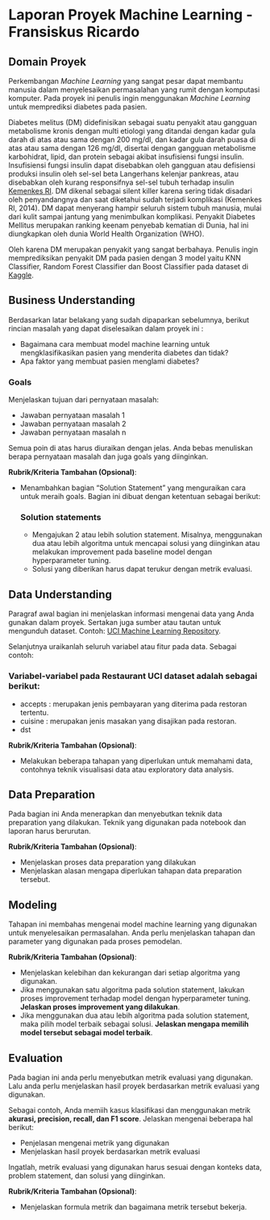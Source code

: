 # Laporan Proyek Machine Learning - Fransiskus Ricardo

## Domain Proyek

Perkembangan *Machine Learning* yang sangat pesar dapat membantu manusia dalam menyelesaikan permasalahan yang rumit dengan komputasi komputer. Pada proyek ini penulis ingin menggunakan *Machine Learning* untuk memprediksi diabetes pada pasien. 

Diabetes melitus (DM) didefinisikan sebagai suatu penyakit atau gangguan metabolisme kronis dengan multi etiologi yang ditandai dengan kadar gula darah di atas atau sama dengan 200 mg/dl, dan kadar gula darah puasa di atas atau sama dengan 126 mg/dl, disertai dengan gangguan metabolisme karbohidrat, lipid, dan protein sebagai akibat insufisiensi fungsi insulin. Insufisiensi fungsi insulin dapat disebabkan oleh gangguan atau defisiensi produksi insulin oleh sel-sel beta Langerhans kelenjar pankreas, atau disebabkan oleh kurang responsifnya sel-sel tubuh terhadap insulin [Kemenkes RI](https://p2ptm.kemkes.go.id/informasi-p2ptm/penyakit-diabetes-melitus). DM dikenal sebagai silent killer karena sering tidak disadari oleh penyandangnya dan saat diketahui sudah terjadi komplikasi (Kemenkes RI, 2014). DM dapat menyerang hampir seluruh sistem tubuh manusia, mulai dari kulit sampai jantung yang menimbulkan komplikasi. Penyakit Diabetes Mellitus merupakan ranking keenam penyebab kematian di Dunia, hal ini diungkapkan oleh dunia World Health Organization (WHO). 

Oleh karena DM merupakan penyakit yang sangat berbahaya. Penulis ingin memprediksikan penyakit DM pada pasien dengan 3 model yaitu KNN Classifier, Random Forest Classifier dan Boost Classifier pada dataset di [Kaggle](https://www.kaggle.com).


## Business Understanding
Berdasarkan latar belakang yang sudah dipaparkan sebelumnya, berikut rincian masalah yang dapat diselesaikan dalam proyek ini :
- Bagaimana cara membuat model machine learning untuk mengklasifikasikan pasien yang menderita diabetes dan tidak?
- Apa faktor yang membuat pasien menglami diabetes?

### Goals
Menjelaskan tujuan dari pernyataan masalah:
- Jawaban pernyataan masalah 1
- Jawaban pernyataan masalah 2
- Jawaban pernyataan masalah n

Semua poin di atas harus diuraikan dengan jelas. Anda bebas menuliskan berapa pernyataan masalah dan juga goals yang diinginkan.

**Rubrik/Kriteria Tambahan (Opsional)**:
- Menambahkan bagian “Solution Statement” yang menguraikan cara untuk meraih goals. Bagian ini dibuat dengan ketentuan sebagai berikut: 

    ### Solution statements
    - Mengajukan 2 atau lebih solution statement. Misalnya, menggunakan dua atau lebih algoritma untuk mencapai solusi yang diinginkan atau melakukan improvement pada baseline model dengan hyperparameter tuning.
    - Solusi yang diberikan harus dapat terukur dengan metrik evaluasi.

## Data Understanding
Paragraf awal bagian ini menjelaskan informasi mengenai data yang Anda gunakan dalam proyek. Sertakan juga sumber atau tautan untuk mengunduh dataset. Contoh: [UCI Machine Learning Repository](https://archive.ics.uci.edu/ml/datasets/Restaurant+%26+consumer+data).

Selanjutnya uraikanlah seluruh variabel atau fitur pada data. Sebagai contoh:  

### Variabel-variabel pada Restaurant UCI dataset adalah sebagai berikut:
- accepts : merupakan jenis pembayaran yang diterima pada restoran tertentu.
- cuisine : merupakan jenis masakan yang disajikan pada restoran.
- dst

**Rubrik/Kriteria Tambahan (Opsional)**:
- Melakukan beberapa tahapan yang diperlukan untuk memahami data, contohnya teknik visualisasi data atau exploratory data analysis.

## Data Preparation
Pada bagian ini Anda menerapkan dan menyebutkan teknik data preparation yang dilakukan. Teknik yang digunakan pada notebook dan laporan harus berurutan.

**Rubrik/Kriteria Tambahan (Opsional)**: 
- Menjelaskan proses data preparation yang dilakukan
- Menjelaskan alasan mengapa diperlukan tahapan data preparation tersebut.

## Modeling
Tahapan ini membahas mengenai model machine learning yang digunakan untuk menyelesaikan permasalahan. Anda perlu menjelaskan tahapan dan parameter yang digunakan pada proses pemodelan.

**Rubrik/Kriteria Tambahan (Opsional)**: 
- Menjelaskan kelebihan dan kekurangan dari setiap algoritma yang digunakan.
- Jika menggunakan satu algoritma pada solution statement, lakukan proses improvement terhadap model dengan hyperparameter tuning. **Jelaskan proses improvement yang dilakukan**.
- Jika menggunakan dua atau lebih algoritma pada solution statement, maka pilih model terbaik sebagai solusi. **Jelaskan mengapa memilih model tersebut sebagai model terbaik**.

## Evaluation
Pada bagian ini anda perlu menyebutkan metrik evaluasi yang digunakan. Lalu anda perlu menjelaskan hasil proyek berdasarkan metrik evaluasi yang digunakan.

Sebagai contoh, Anda memiih kasus klasifikasi dan menggunakan metrik **akurasi, precision, recall, dan F1 score**. Jelaskan mengenai beberapa hal berikut:
- Penjelasan mengenai metrik yang digunakan
- Menjelaskan hasil proyek berdasarkan metrik evaluasi

Ingatlah, metrik evaluasi yang digunakan harus sesuai dengan konteks data, problem statement, dan solusi yang diinginkan.

**Rubrik/Kriteria Tambahan (Opsional)**: 
- Menjelaskan formula metrik dan bagaimana metrik tersebut bekerja.


